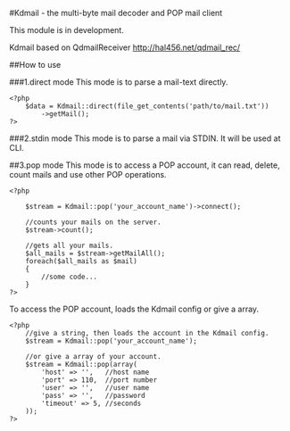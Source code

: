 #Kdmail - the multi-byte mail decoder and POP mail client

This module is in development.

Kdmail based on QdmailReceiver
http://hal456.net/qdmail_rec/


##How to use

###1.direct mode
This mode is to parse a mail-text directly.

	<?php
		$data = Kdmail::direct(file_get_contents('path/to/mail.txt'))
			->getMail();
	?>

###2.stdin mode
This mode is to parse a mail via STDIN. It will be used at CLI.

##3.pop mode
This mode is to access a POP account, it can read, delete, count mails and use other POP operations.

	<?php
		
		$stream = Kdmail::pop('your_account_name')->connect();
		
		//counts your mails on the server.
		$stream->count();
		
		//gets all your mails.
		$all_mails = $stream->getMailAll();
		foreach($all_mails as $mail)
		{
			//some code...
		}
	?>

To access the POP account, loads the Kdmail config or give a array.

	<?php
		//give a string, then loads the account in the Kdmail config.
		$stream = Kdmail::pop('your_account_name');
		
		//or give a array of your account.
		$stream = Kdmail::pop(array(
			'host' => '',	//host name
			'port' => 110,	//port number
			'user' => '',	//user name
			'pass' => '',	//password
			'timeout' => 5, //seconds
		));
	?>